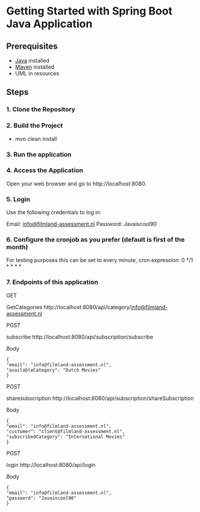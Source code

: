 # Getting Started with Spring Boot Java Application

## Prerequisites
- [Java](https://www.oracle.com/java/) installed
- [Maven](https://maven.apache.org/) installed
- UML in resources

## Steps

### 1. Clone the Repository

### 2. Build the Project
* mvn clean install
### 3. Run the application
### 4. Access the Application
Open your web browser and go to http://localhost:8080.
### 5. Login
Use the following credentials to log in:

Email: info@filmland-assessment.nl
Password: Javaiscool90

### 6. Configure the cronjob as you prefer (default is first of the month)
For testing purposes this can be set to every minute, cron expression: 0 */1 * * * *

### 7. Endpoints of this application


GET

GetCategories
http://localhost:8080/api/category/info@filmland-assessment.nl


POST

subscribe
http://localhost:8080/api/subscription/subscribe

Body
````
{
"email": "info@filmland-assessment.nl",
"availableCategory": "Dutch Movies"
} 
````

POST

sharesubscription
http://localhost:8080/api/subscription/shareSubscription


Body

`````
{
"email": "info@filmland-assessment.nl",
"customer": "client@filmland-assessment.nl",
"subscribedCategory": "International Movies"
}
`````

POST

login
http://localhost:8080/api/login

Body
````
{
"email": "info@filmland-assessment.nl",
"password": "Javaiscool90"
}
````
